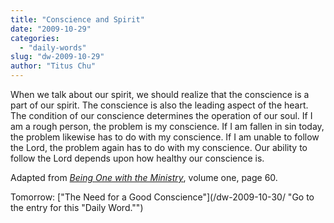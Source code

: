 ```yaml
---
title: "Conscience and Spirit"
date: "2009-10-29"
categories: 
  - "daily-words"
slug: "dw-2009-10-29"
author: "Titus Chu"
---
```


When we talk about our spirit, we should realize that the conscience is a part of our spirit. The conscience is also the leading aspect of the heart. The condition of our conscience determines the operation of our soul. If I am a rough person, the problem is my conscience. If I am fallen in sin today, the problem likewise has to do with my conscience. If I am unable to follow the Lord, the problem again has to do with my conscience. Our ability to follow the Lord depends upon how healthy our conscience is.

Adapted from [_Being One with the Ministry_](/book-one-with-the-ministry-vol-1/ "Go to the entry for this book."), volume one, page 60.

Tomorrow: ["The Need for a Good Conscience"](/dw-2009-10-30/ "Go to the entry for this "Daily Word."")
